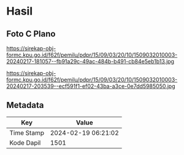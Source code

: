 # Hasil

## Foto C Plano

https://sirekap-obj-formc.kpu.go.id/f62f/pemilu/pdpr/15/09/03/20/10/1509032010003-20240217-181057--fb91a29c-49ac-484b-b491-cb84e5eb1b13.jpg

https://sirekap-obj-formc.kpu.go.id/f62f/pemilu/pdpr/15/09/03/20/10/1509032010003-20240217-203539--ecf591f1-ef02-43ba-a3ce-0e7dd5985050.jpg


## Metadata

| Key        | Value               |
| ---------- | ------------------- |
| Time Stamp | 2024-02-19 06:21:02 |
| Kode Dapil | 1501                |



